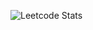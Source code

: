 ![Leetcode Stats](https://leetcard.jacoblin.cool/haracewiat?border=0&radius=20&ext=heatmap&theme=dark)
